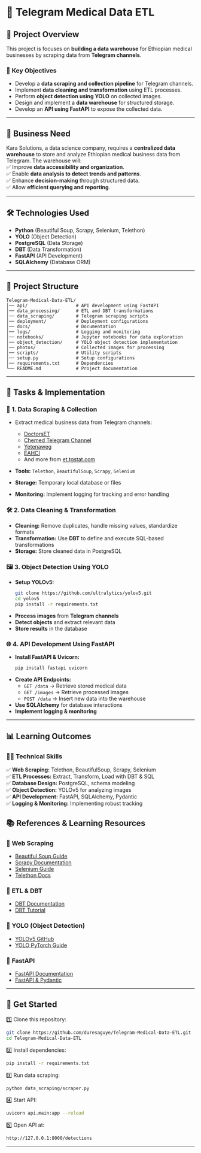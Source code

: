 # 🚀 Telegram Medical Data ETL  

## 📌 Project Overview  
This project is  focuses on **building a data warehouse** for Ethiopian medical businesses by scraping data from **Telegram channels**.  

### 🎯 **Key Objectives**  
- Develop a **data scraping and collection pipeline** for Telegram channels.  
- Implement **data cleaning and transformation** using ETL processes.  
- Perform **object detection using YOLO** on collected images.  
- Design and implement a **data warehouse** for structured storage.  
- Develop an **API using FastAPI** to expose the collected data.  

---

## 🏢 Business Need  
Kara Solutions, a data science company, requires a **centralized data warehouse** to store and analyze Ethiopian medical business data from Telegram. The warehouse will:  
✅ Improve **data accessibility and organization**.  
✅ Enable **data analysis to detect trends and patterns**.  
✅ Enhance **decision-making** through structured data.  
✅ Allow **efficient querying and reporting**.  

---

## 🛠️ Technologies Used  
- **Python** (Beautiful Soup, Scrapy, Selenium, Telethon)  
- **YOLO** (Object Detection)  
- **PostgreSQL** (Data Storage)  
- **DBT** (Data Transformation)  
- **FastAPI** (API Development)  
- **SQLAlchemy** (Database ORM)  


---

## 📂 Project Structure  
```
Telegram-Medical-Data-ETL/
│── api/                  # API development using FastAPI
│── data_processing/      # ETL and DBT transformations
│── data_scraping/        # Telegram scraping scripts
│── deployment/           # Deployment configurations
│── docs/                 # Documentation
│── logs/                 # Logging and monitoring
│── notebooks/            # Jupyter notebooks for data exploration
│── object_detection/     # YOLO object detection implementation
│── photos/               # Collected images for processing
│── scripts/              # Utility scripts
│── setup.py              # Setup configurations
│── requirements.txt      # Dependencies
└── README.md             # Project documentation
```

---

## 📌 Tasks & Implementation  

### 📝 **1. Data Scraping & Collection**  
- Extract medical business data from Telegram channels:  
  - [DoctorsET](https://t.me/DoctorsET)  
  - [Chemed Telegram Channel](https://t.me/lobelia4cosmetics)  
  - [Yetenaweg](https://t.me/yetenaweg)  
  - [EAHCI](https://t.me/EAHCI)  
  - And more from [et.tgstat.com](https://et.tgstat.com/medicine)  

- **Tools:** `Telethon`, `BeautifulSoup`, `Scrapy`, `Selenium`  
- **Storage:** Temporary local database or files  
- **Monitoring:** Implement logging for tracking and error handling  

### 🛠 **2. Data Cleaning & Transformation**  
- **Cleaning:** Remove duplicates, handle missing values, standardize formats  
- **Transformation:** Use **DBT** to define and execute SQL-based transformations  
- **Storage:** Store cleaned data in PostgreSQL  

### 🖼 **3. Object Detection Using YOLO**  
- **Setup YOLOv5:**  
  ```bash
  git clone https://github.com/ultralytics/yolov5.git
  cd yolov5
  pip install -r requirements.txt
  ```  
- **Process images** from **Telegram channels**  
- **Detect objects** and extract relevant data  
- **Store results** in the database  

### 🌐 **4. API Development Using FastAPI**  
- **Install FastAPI & Uvicorn:**  
  ```bash
  pip install fastapi uvicorn
  ```  
- **Create API Endpoints:**  
  - `GET /data` → Retrieve stored medical data  
  - `GET /images` → Retrieve processed images  
  - `POST /data` → Insert new data into the warehouse  
- **Use SQLAlchemy** for database interactions  
- **Implement logging & monitoring**  

---

## 📊 Learning Outcomes  
### 🧑‍💻 **Technical Skills**  
✅ **Web Scraping:** Telethon, BeautifulSoup, Scrapy, Selenium  
✅ **ETL Processes:** Extract, Transform, Load with DBT & SQL  
✅ **Database Design:** PostgreSQL, schema modeling  
✅ **Object Detection:** YOLOv5 for analyzing images  
✅ **API Development:** FastAPI, SQLAlchemy, Pydantic  
✅ **Logging & Monitoring:** Implementing robust tracking  




## 📚 References & Learning Resources  
### 📌 **Web Scraping**  
- [Beautiful Soup Guide](https://realpython.com/beautiful-soup-web-scraper-python/)  
- [Scrapy Documentation](https://scrapy.org/)  
- [Selenium Guide](https://www.selenium.dev/)  
- [Telethon Docs](https://docs.telethon.dev/en/stable/)  

### 📌 **ETL & DBT**  
- [DBT Documentation](https://docs.getdbt.com/docs/introduction)  
- [DBT Tutorial](https://www.startdataengineering.com/post/dbt-data-build-tool-tutorial/)  

### 📌 **YOLO (Object Detection)**  
- [YOLOv5 GitHub](https://github.com/ultralytics/yolov5)  
- [YOLO PyTorch Guide](https://docs.ultralytics.com/yolov5/tutorials/pytorch_hub_model_loading/)  

### 📌 **FastAPI**  
- [FastAPI Documentation](https://fastapi.tiangolo.com/)  
- [FastAPI & Pydantic](https://medium.com/codenx/fastapi-pydantic-d809e046007f)  

---

## 🚀 Get Started  
1️⃣ Clone this repository:  
```bash
git clone https://github.com/duresaguye/Telegram-Medical-Data-ETL.git
cd Telegram-Medical-Data-ETL
```
2️⃣ Install dependencies:  
```bash
pip install -r requirements.txt
```
3️⃣ Run data scraping:  
```bash
python data_scraping/scraper.py
```
4️⃣ Start API:  
```bash
uvicorn api.main:app --reload
```
5️⃣ Open API  at:  
 ```
http://127.0.0.1:8000/detections
```

---

